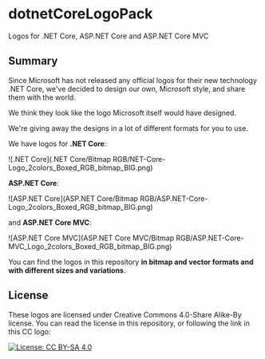 # dotnetCoreLogoPack
Logos for .NET Core, ASP.NET Core and ASP.NET Core MVC

## Summary

Since Microsoft has not released any official logos for their new technology .NET Core, we've decided to design our own, Microsoft style, and share them with the world.

We think they look like the logo Microsoft itself would have designed.

We're giving away the designs in a lot of different formats for you to use.

We have logos for **.NET Core**:

![.NET Core](.NET Core/Bitmap RGB/NET-Core-Logo_2colors_Boxed_RGB_bitmap_BIG.png)

**ASP.NET Core**:

![ASP.NET Core](ASP.NET Core/Bitmap RGB/ASP.NET-Core-Logo_2colors_Boxed_RGB_bitmap_BIG.png)

and **ASP.NET Core MVC**:

![ASP.NET Core MVC](ASP.NET Core MVC/Bitmap RGB/ASP.NET-Core-MVC_Logo_2colors_Boxed_RGB_bitmap_BIG.png)

You can find the logos in this repository **in bitmap and vector formats and with different sizes and variations**.

## License
These logos are licensed under Creative Commons 4.0-Share Alike-By license. You can read the license in this repository, or following the link in this CC logo:

[![License: CC BY-SA 4.0](https://licensebuttons.net/l/by-sa/4.0/80x15.png)](http://creativecommons.org/licenses/by-sa/4.0/)